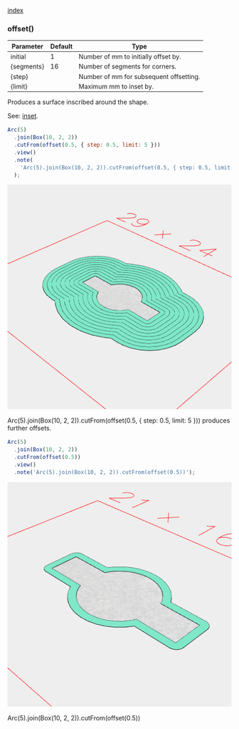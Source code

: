 [index](../../nb/api/index.md)
### offset()
Parameter|Default|Type
---|---|---
initial|1|Number of mm to initially offset by.
{segments}|16|Number of segments for corners.
{step}||Number of mm for subsequent offsetting.
{limit}||Maximum mm to inset by.

Produces a surface inscribed around the shape.

See: [inset](../../nb/api/inset.md).

```JavaScript
Arc(5)
  .join(Box(10, 2, 2))
  .cutFrom(offset(0.5, { step: 0.5, limit: 5 }))
  .view()
  .note(
    'Arc(5).join(Box(10, 2, 2)).cutFrom(offset(0.5, { step: 0.5, limit: 5 })) produces further offsets.'
  );
```

![Image](offset.md.0.png)

Arc(5).join(Box(10, 2, 2)).cutFrom(offset(0.5, { step: 0.5, limit: 5 })) produces further offsets.

```JavaScript
Arc(5)
  .join(Box(10, 2, 2))
  .cutFrom(offset(0.5))
  .view()
  .note('Arc(5).join(Box(10, 2, 2)).cutFrom(offset(0.5))');
```

![Image](offset.md.1.png)

Arc(5).join(Box(10, 2, 2)).cutFrom(offset(0.5))
